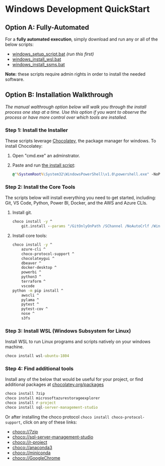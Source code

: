 # Windows Development QuickStart

## Option A: Fully-Automated

For a **fully automated execution**, simply download and run any or all of the below scripts:

- [windows_setup_script.bat](windows_setup_script.bat) _(run this first)_
- [windows_install_wsl.bat](windows_setup_script.bat)
- [windows_install_ssms.bat](windows_setup_script.bat)

**Note:** these scripts require admin rights in order to install the needed software.

## Option B: Installation Walkthrough

_The manual walthrough option below will walk you through the install process one step at a time. Use this option if you want to observe the process or have more control over which tools are installed._

### Step 1: Install the Installer

These scripts leverage [Chocolatey](https://chocolatey.org), the package manager for windows. To install Chocolatey:

1. Open "cmd.exe" an adminstrator.
2. Paste and run [the install script](https://chocolatey.org/docs/installation#install-with-cmdexe):

    ```cmd
    @"%SystemRoot%\System32\WindowsPowerShell\v1.0\powershell.exe" -NoProfile -InputFormat None -ExecutionPolicy Bypass -Command "iex ((New-Object System.Net.WebClient).DownloadString('https://chocolatey.org/install.ps1'))" && SET "PATH=%PATH%;%ALLUSERSPROFILE%\chocolatey\bin"
    ```

### Step 2: Install the Core Tools

The scripts below will install everything you need to get started, including: Git, VS Code, Python, Power BI, Docker, and the AWS and Azure CLIs.

1. Install git.

    ```cmd
    choco install -y ^
        git.install --params "/GitOnlyOnPath /SChannel /NoAutoCrlf /WindowsTerminal"
    ```

2. Install core tools:

    ```cmd
    choco install -y ^
        azure-cli ^
        choco-protocol-support ^
        chocolateygui ^
        dbeaver ^
        docker-desktop ^
        powerbi ^
        python3 ^
        terraform ^
        vscode
    python -m pip install ^
        awscli ^
        pylama ^
        pytest ^
        pytest-cov ^
        nose ^
        s3fs
    ```

### Step 3: Install WSL (Windows Subsystem for Linux)

Install WSL to run Linux programs and scripts natively on your windows machine.

```cmd
choco install wsl-ubuntu-1804
```

### Step 4: Find additional tools

Install any of the below that would be useful for your project, or find additional packages at [chocolatey.org/packages](https://chocolatey.org/packages)

```cmd
choco install 7zip
choco install microsoftazurestorageexplorer
choco install r-project
choco install sql-server-management-studio
```

Or after installing the choco protocol `choco install choco-protocol-support`, click on any of these links:

- [choco://7zip](choco://7zip)
- [choco://sql-server-management-studio](choco://sql-server-management-studio)
- [choco://r-project](choco://r-project)
- [choco://anaconda3](choco://anaconda3)
- [choco://miniconda](choco://miniconda)
- [choco://GoogleChrome](choco://GoogleChrome)
